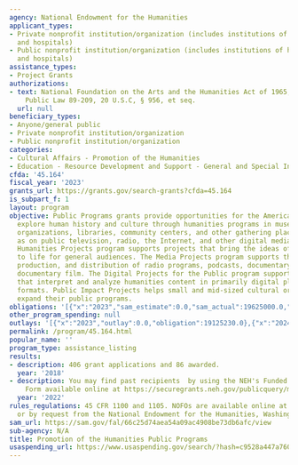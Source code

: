 ```yaml
---
agency: National Endowment for the Humanities
applicant_types:
- Private nonprofit institution/organization (includes institutions of higher education
  and hospitals)
- Public nonprofit institution/organization (includes institutions of higher education
  and hospitals)
assistance_types:
- Project Grants
authorizations:
- text: National Foundation on the Arts and the Humanities Act of 1965, as amended,
    Public Law 89-209, 20 U.S.C, § 956, et seq.
  url: null
beneficiary_types:
- Anyone/general public
- Private nonprofit institution/organization
- Public nonprofit institution/organization
categories:
- Cultural Affairs - Promotion of the Humanities
- Education - Resource Development and Support - General and Special Interest Organizations
cfda: '45.164'
fiscal_year: '2023'
grants_url: https://grants.gov/search-grants?cfda=45.164
is_subpart_f: 1
layout: program
objective: Public Programs grants provide opportunities for the American public to
  explore human history and culture through humanities programs in museums, historical
  organizations, libraries, community centers, and other gathering places, as well
  as on public television, radio, the Internet, and other digital media. The Public
  Humanities Projects program supports projects that bring the ideas of the humanities
  to life for general audiences. The Media Projects program supports the development,
  production, and distribution of radio programs, podcasts, documentary films, and
  documentary film. The Digital Projects for the Public program supports projects
  that interpret and analyze humanities content in primarily digital platforms and
  formats. Public Impact Projects helps small and mid-sized cultural organizations
  expand their public programs.
obligations: '[{"x":"2023","sam_estimate":0.0,"sam_actual":19625000.0,"usa_spending_actual":18363333.3},{"x":"2024","sam_estimate":0.0,"sam_actual":16240000.0,"usa_spending_actual":15269613.62},{"x":"2025","sam_estimate":0.0,"sam_actual":0.0,"usa_spending_actual":0.0}]'
other_program_spending: null
outlays: '[{"x":"2023","outlay":0.0,"obligation":19125230.0},{"x":"2024","outlay":0.0,"obligation":14899535.0},{"x":"2025","outlay":0.0,"obligation":0.0}]'
permalink: /program/45.164.html
popular_name: ''
program_type: assistance_listing
results:
- description: 406 grant applications and 86 awarded.
  year: '2018'
- description: You may find past recipients  by using the NEH's Funded Projects Query
    Form available online at https://securegrants.neh.gov/publicquery/main.aspx
  year: '2022'
rules_regulations: 45 CFR 1100 and 1105. NOFOs are available online at http://www.neh.gov/grants/grants.html
  or by request from the National Endowment for the Humanities, Washington, DC 20506.
sam_url: https://sam.gov/fal/66c25d74aea54a09ac4908be73db6afc/view
sub-agency: N/A
title: Promotion of the Humanities Public Programs
usaspending_url: https://www.usaspending.gov/search/?hash=c9528a447a76049e7b9b49505f5b5f77
---
```

